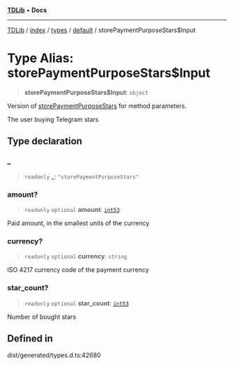 [**TDLib**](../../../../../../README.md) • **Docs**

***

[TDLib](../../../../../../modules.md) / [index](../../../../../README.md) / [types](../../../README.md) / [default](../README.md) / storePaymentPurposeStars$Input

# Type Alias: storePaymentPurposeStars$Input

> **storePaymentPurposeStars$Input**: `object`

Version of [storePaymentPurposeStars](storePaymentPurposeStars.md) for method parameters.

The user buying Telegram stars

## Type declaration

### \_

> `readonly` **\_**: `"storePaymentPurposeStars"`

### amount?

> `readonly` `optional` **amount**: [`int53`](int53-1.md)

Paid amount, in the smallest units of the currency

### currency?

> `readonly` `optional` **currency**: `string`

ISO 4217 currency code of the payment currency

### star\_count?

> `readonly` `optional` **star\_count**: [`int53`](int53-1.md)

Number of bought stars

## Defined in

dist/generated/types.d.ts:42680
